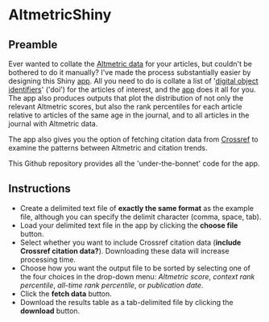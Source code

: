 # AltmetricShiny

## Preamble
Ever wanted to collate the <a href="https://www.altmetric.com/about-altmetrics/what-are-altmetrics/">Altmetric data</a> for your articles, but couldn't be bothered to do it manually? I've made the process substantially easier by designing this Shiny <a href="https://cjabradshaw.shinyapps.io/AltmetricShiny/">app</a>. All you need to do is collate a list of '<a href="https://www.doi.org/">digital object identifiers</a>' ('doi') for the articles of interest, and the <a href="https://cjabradshaw.shinyapps.io/AltmetricShiny/">app</a> does it all for you. The app also produces outputs that plot the distribution of not only the relevant Altmetric scores, but also the rank percentiles for each article relative to articles of the same age in the journal, and to all articles in the journal with Altmetric data.

The app also gives you the option of fetching citation data from <a href="https://www.crossref.org/">Crossref</a> to examine the patterns between Altmetric and citation trends.

This Github repository provides all the 'under-the-bonnet' code for the app.

## Instructions
- Create a delimited text file of <strong>exactly the same format</strong> as the example file, although you can specify the delimit character (comma, space, tab).
- Load your delimited text file in the app by clicking the <strong>choose file</strong> button.
- Select whether you want to include Crossref citation data (<strong>include Crossref citation data?</strong>). Downloading these data will increase processing time.
- Choose how you want the output file to be sorted by selecting one of the four choices in the drop-down menu: <em>Altmetric score</em>, <em>context rank percentile</em>, <em>all-time rank percentile</em>, or <em>publication date</em>.
- Click the <strong>fetch data</strong> button.
- Download the results table as a tab-delimited file by clicking the <strong>download</strong> button.
